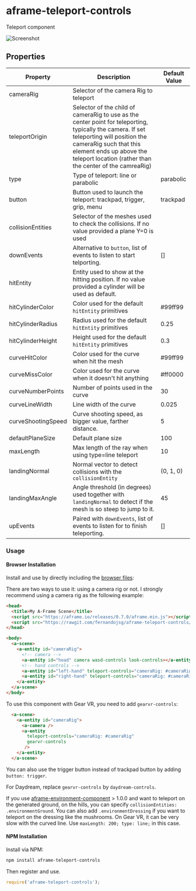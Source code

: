 # aframe-teleport-controls

Teleport component

![Screenshot](https://github.com/fernandojsg/aframe-teleport-controls/raw/master/teleport.png)

## Properties

| Property           | Description                                                                                                                                                                                                                                              | Default Value |
| --------           | -----------                                                                                                                                                                                                                                              | ------------- |
| cameraRig          | Selector of the camera Rig to teleport                                                                                                                                                                                                                   |               |
| teleportOrigin     | Selector of the child of cameraRig to use as the center point for teleporting, typically the camera. If set teleporting will position the cameraRig such that this element ends up above the teleport location (rather than the center of the camreaRig) |               |
| type               | Type of teleport: line or parabolic                                                                                                                                                                                                                      | parabolic     |
| button             | Button used to launch the teleport: trackpad, trigger, grip, menu                                                                                                                                                                                        | trackpad      |
| collisionEntities  | Selector of the meshes used to check the collisions. If no value provided a plane Y=0 is used                                                                                                                                                            |               |
| downEvents         | Alternative to `button`, list of events to listen to start telporting.                                                                                                                                                                                   | []            |
| hitEntity          | Entity used to show at the hitting position. If no value provided a cylinder will be used as default.                                                                                                                                                    |               |
| hitCylinderColor   | Color used for the default `hitEntity` primitives                                                                                                                                                                                                        | #99ff99       |
| hitCylinderRadius  | Radius used for the default `hitEntity` primitives                                                                                                                                                                                                       | 0.25          |
| hitCylinderHeight  | Height used for the default `hitEntity` primitives                                                                                                                                                                                                       | 0.3           |
| curveHitColor      | Color used for the curve when hit the mesh                                                                                                                                                                                                               | #99ff99       |
| curveMissColor     | Color used for the curve when it doesn't hit anything                                                                                                                                                                                                    | #ff0000       |
| curveNumberPoints  | Number of points used in the curve                                                                                                                                                                                                                       | 30            |
| curveLineWidth     | Line width of the curve                                                                                                                                                                                                                                  | 0.025         |
| curveShootingSpeed | Curve shooting speed, as bigger value, farther distance.                                                                                                                                                                                                 | 5             |
| defaultPlaneSize   | Default plane size                                                                                                                                                                                                                                       | 100           |
| maxLength          | Max length of the ray when using type=line teleport                                                                                                                                                                                                      | 10            |
| landingNormal      | Normal vector to detect collisions with the `collisionEntity`                                                                                                                                                                                            | (0, 1, 0)     |
| landingMaxAngle    | Angle threshold (in degrees) used together with `landingNormal` to detect if the mesh is so steep to jump to it.                                                                                                                                         | 45            |
| upEvents           | Paired with `downEvents`, list of events to listen for to finish teleporting.                                                                                                                                                                            | []            |

### Usage

#### Browser Installation

Install and use by directly including the [browser files](dist):

There are two ways to use it: using a camera rig or not. I strongly recommend using a camera rig as the following example:

```html
<head>
  <title>My A-Frame Scene</title>
  <script src="https://aframe.io/releases/0.7.0/aframe.min.js"></script>
  <script src="https://rawgit.com/fernandojsg/aframe-teleport-controls/master/dist/aframe-teleport-controls.min.js"></script>
</head>

<body>
  <a-scene>
    <a-entity id="cameraRig">
      <!-- camera -->
      <a-entity id="head" camera wasd-controls look-controls></a-entity>
      <!-- hand controls -->
      <a-entity id="left-hand" teleport-controls="cameraRig: #cameraRig; teleportOrigin: #head;"></a-entity>
      <a-entity id="right-hand" teleport-controls="cameraRig: #cameraRig; teleportOrigin: #head;"></a-entity>
    </a-entity>
  </a-scene>
</body>
```

To use this component with Gear VR, you need to add `gearvr-controls`:

```html
  <a-scene>
    <a-entity id="cameraRig">
      <a-camera />
      <a-entity
        teleport-controls="cameraRig: #cameraRig"
        gearvr-controls
       />
    </a-entity>
  </a-scene>
```

You can also use the trigger button instead of trackpad button by adding `button: trigger`.

For Daydream, replace `gearvr-controls` by `daydream-controls`.

If you use [aframe-environment-component](https://github.com/feiss/aframe-environment-component) > 1.0.0
and want to teleport on the generated ground, on the hills, you can
specify `collisionEntities: .environmentGround`. You can also add `.environmentDressing` if you want to teleport on the dressing like the mushrooms.
On Gear VR, it can be very slow with the curved line. Use `maxLength: 200; type: line;` in this case.


#### NPM Installation

Install via NPM:

```bash
npm install aframe-teleport-controls
```

Then register and use.

```js
require('aframe-teleport-controls');
```
